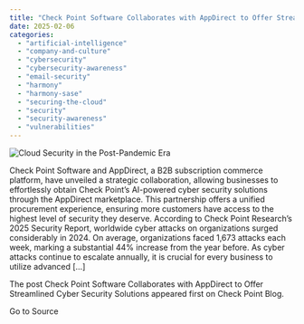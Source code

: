 ```yaml
---
title: "Check Point Software Collaborates with AppDirect to Offer Streamlined Cyber Security Solutions"
date: 2025-02-06
categories: 
  - "artificial-intelligence"
  - "company-and-culture"
  - "cybersecurity"
  - "cybersecurity-awareness"
  - "email-security"
  - "harmony"
  - "harmony-sase"
  - "securing-the-cloud"
  - "security"
  - "security-awareness"
  - "vulnerabilities"
---
```


![Cloud Security in the Post-Pandemic Era](https://blog.checkpoint.com/wp-content/uploads/2024/01/Shifting-Paradigms-Cloud-Security-in-the-Post-Pandemic-Era-scaled.jpg)

Check Point Software and AppDirect, a B2B subscription commerce platform, have unveiled a strategic collaboration, allowing businesses to effortlessly obtain Check Point’s AI-powered cyber security solutions through the AppDirect marketplace. This partnership offers a unified procurement experience, ensuring more customers have access to the highest level of security they deserve. According to Check Point Research’s 2025 Security Report, worldwide cyber attacks on organizations surged considerably in 2024. On average, organizations faced 1,673 attacks each week, marking a substantial 44% increase from the year before. As cyber attacks continue to escalate annually, it is crucial for every business to utilize advanced \[…\]

The post Check Point Software Collaborates with AppDirect to Offer Streamlined Cyber Security Solutions appeared first on Check Point Blog.

Go to Source
